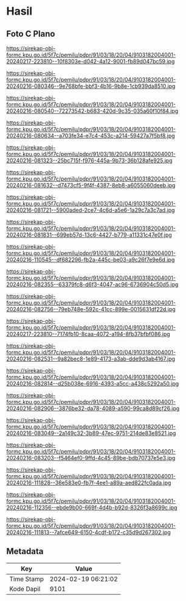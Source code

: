 # Hasil

## Foto C Plano

https://sirekap-obj-formc.kpu.go.id/5f7c/pemilu/pdpr/91/03/18/20/04/9103182004001-20240217-223810--10f8303e-d042-4a12-9001-fb89d047bc59.jpg

https://sirekap-obj-formc.kpu.go.id/5f7c/pemilu/pdpr/91/03/18/20/04/9103182004001-20240216-080346--9e768bfe-bbf3-4b16-9b8e-1cb939da8510.jpg

https://sirekap-obj-formc.kpu.go.id/5f7c/pemilu/pdpr/91/03/18/20/04/9103182004001-20240216-080540--72273542-b683-420d-9c35-035a60f10f84.jpg

https://sirekap-obj-formc.kpu.go.id/5f7c/pemilu/pdpr/91/03/18/20/04/9103182004001-20240216-080634--a703fe34-e7c4-453c-a214-59427a7f5bf8.jpg

https://sirekap-obj-formc.kpu.go.id/5f7c/pemilu/pdpr/91/03/18/20/04/9103182004001-20240216-081323--25bc715f-f976-445a-9b73-36b128afe925.jpg

https://sirekap-obj-formc.kpu.go.id/5f7c/pemilu/pdpr/91/03/18/20/04/9103182004001-20240216-081632--d7473cf5-9f4f-4387-8eb8-a6055060deeb.jpg

https://sirekap-obj-formc.kpu.go.id/5f7c/pemilu/pdpr/91/03/18/20/04/9103182004001-20240216-081721--5900aded-2ce7-4c6d-a5e6-1a29c7a3c7ad.jpg

https://sirekap-obj-formc.kpu.go.id/5f7c/pemilu/pdpr/91/03/18/20/04/9103182004001-20240216-081831--699eb57d-13c6-4427-b779-a11331c47e0f.jpg

https://sirekap-obj-formc.kpu.go.id/5f7c/pemilu/pdpr/91/03/18/20/04/9103182004001-20240216-110545--df682296-fb2a-445c-be03-a9c26f7e9e6d.jpg

https://sirekap-obj-formc.kpu.go.id/5f7c/pemilu/pdpr/91/03/18/20/04/9103182004001-20240216-082355--63379fc8-d6f3-4047-ac96-6736904c50d5.jpg

https://sirekap-obj-formc.kpu.go.id/5f7c/pemilu/pdpr/91/03/18/20/04/9103182004001-20240216-082756--79eb748e-592c-41cc-899e-0015631df22d.jpg

https://sirekap-obj-formc.kpu.go.id/5f7c/pemilu/pdpr/91/03/18/20/04/9103182004001-20240217-223810--7174fb10-8caa-4072-a194-8fb37bfbf086.jpg

https://sirekap-obj-formc.kpu.go.id/5f7c/pemilu/pdpr/91/03/18/20/04/9103182004001-20240216-082531--9a82bec8-1e89-4173-a3ab-dde9d3ab4167.jpg

https://sirekap-obj-formc.kpu.go.id/5f7c/pemilu/pdpr/91/03/18/20/04/9103182004001-20240216-082814--d25b038e-6916-4393-a5cc-a438c5292a50.jpg

https://sirekap-obj-formc.kpu.go.id/5f7c/pemilu/pdpr/91/03/18/20/04/9103182004001-20240216-082906--3876be32-da78-4089-a590-99ca8d89cf26.jpg

https://sirekap-obj-formc.kpu.go.id/5f7c/pemilu/pdpr/91/03/18/20/04/9103182004001-20240216-083049--2a149c32-3b89-47ec-9751-214de83e8521.jpg

https://sirekap-obj-formc.kpu.go.id/5f7c/pemilu/pdpr/91/03/18/20/04/9103182004001-20240216-083203--f5464ef0-9ffd-4c45-89be-bdb70737e5e3.jpg

https://sirekap-obj-formc.kpu.go.id/5f7c/pemilu/pdpr/91/03/18/20/04/9103182004001-20240216-111828--36e583e0-fb7f-4ee1-a89a-aed822fc0ada.jpg

https://sirekap-obj-formc.kpu.go.id/5f7c/pemilu/pdpr/91/03/18/20/04/9103182004001-20240216-112356--ebde9b00-669f-4d4b-b92d-8326f3a8699c.jpg

https://sirekap-obj-formc.kpu.go.id/5f7c/pemilu/pdpr/91/03/18/20/04/9103182004001-20240216-111813--7afce649-6150-4cdf-b172-c35d9d267302.jpg


## Metadata

| Key        | Value               |
| ---------- | ------------------- |
| Time Stamp | 2024-02-19 06:21:02 |
| Kode Dapil | 9101                |



